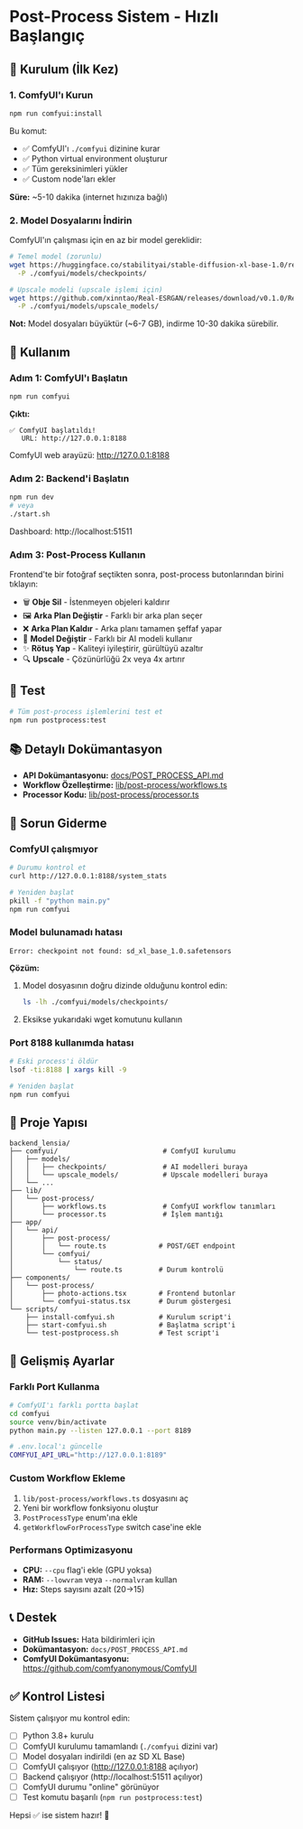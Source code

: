 # Post-Process Sistem - Hızlı Başlangıç

## 🚀 Kurulum (İlk Kez)

### 1. ComfyUI'ı Kurun

```bash
npm run comfyui:install
```

Bu komut:
- ✅ ComfyUI'ı `./comfyui` dizinine kurar
- ✅ Python virtual environment oluşturur
- ✅ Tüm gereksinimleri yükler
- ✅ Custom node'ları ekler

**Süre:** ~5-10 dakika (internet hızınıza bağlı)

### 2. Model Dosyalarını İndirin

ComfyUI'ın çalışması için en az bir model gereklidir:

```bash
# Temel model (zorunlu)
wget https://huggingface.co/stabilityai/stable-diffusion-xl-base-1.0/resolve/main/sd_xl_base_1.0.safetensors \
  -P ./comfyui/models/checkpoints/

# Upscale modeli (upscale işlemi için)
wget https://github.com/xinntao/Real-ESRGAN/releases/download/v0.1.0/RealESRGAN_x4plus.pth \
  -P ./comfyui/models/upscale_models/
```

**Not:** Model dosyaları büyüktür (~6-7 GB), indirme 10-30 dakika sürebilir.

## 🎯 Kullanım

### Adım 1: ComfyUI'ı Başlatın

```bash
npm run comfyui
```

**Çıktı:**
```
✅ ComfyUI başlatıldı!
   URL: http://127.0.0.1:8188
```

ComfyUI web arayüzü: http://127.0.0.1:8188

### Adım 2: Backend'i Başlatın

```bash
npm run dev
# veya
./start.sh
```

Dashboard: http://localhost:51511

### Adım 3: Post-Process Kullanın

Frontend'te bir fotoğraf seçtikten sonra, post-process butonlarından birini tıklayın:

- 🗑️ **Obje Sil** - İstenmeyen objeleri kaldırır
- 🖼️ **Arka Plan Değiştir** - Farklı bir arka plan seçer
- ❌ **Arka Plan Kaldır** - Arka planı tamamen şeffaf yapar
- 👥 **Model Değiştir** - Farklı bir AI modeli kullanır
- ✨ **Rötuş Yap** - Kaliteyi iyileştirir, gürültüyü azaltır
- 🔍 **Upscale** - Çözünürlüğü 2x veya 4x artırır

## 🧪 Test

```bash
# Tüm post-process işlemlerini test et
npm run postprocess:test
```

## 📚 Detaylı Dokümantasyon

- **API Dokümantasyonu:** [docs/POST_PROCESS_API.md](./docs/POST_PROCESS_API.md)
- **Workflow Özelleştirme:** [lib/post-process/workflows.ts](./lib/post-process/workflows.ts)
- **Processor Kodu:** [lib/post-process/processor.ts](./lib/post-process/processor.ts)

## 🐛 Sorun Giderme

### ComfyUI çalışmıyor

```bash
# Durumu kontrol et
curl http://127.0.0.1:8188/system_stats

# Yeniden başlat
pkill -f "python main.py"
npm run comfyui
```

### Model bulunamadı hatası

```
Error: checkpoint not found: sd_xl_base_1.0.safetensors
```

**Çözüm:**
1. Model dosyasının doğru dizinde olduğunu kontrol edin:
   ```bash
   ls -lh ./comfyui/models/checkpoints/
   ```
2. Eksikse yukarıdaki wget komutunu kullanın

### Port 8188 kullanımda hatası

```bash
# Eski process'i öldür
lsof -ti:8188 | xargs kill -9

# Yeniden başlat
npm run comfyui
```

## 📁 Proje Yapısı

```
backend_lensia/
├── comfyui/                          # ComfyUI kurulumu
│   ├── models/
│   │   ├── checkpoints/              # AI modelleri buraya
│   │   └── upscale_models/           # Upscale modelleri buraya
│   └── ...
├── lib/
│   └── post-process/
│       ├── workflows.ts              # ComfyUI workflow tanımları
│       └── processor.ts              # İşlem mantığı
├── app/
│   └── api/
│       ├── post-process/
│       │   └── route.ts             # POST/GET endpoint
│       └── comfyui/
│           └── status/
│               └── route.ts         # Durum kontrolü
├── components/
│   └── post-process/
│       ├── photo-actions.tsx        # Frontend butonlar
│       └── comfyui-status.tsx       # Durum göstergesi
└── scripts/
    ├── install-comfyui.sh           # Kurulum script'i
    ├── start-comfyui.sh             # Başlatma script'i
    └── test-postprocess.sh          # Test script'i
```

## 🔧 Gelişmiş Ayarlar

### Farklı Port Kullanma

```bash
# ComfyUI'ı farklı portta başlat
cd comfyui
source venv/bin/activate
python main.py --listen 127.0.0.1 --port 8189

# .env.local'ı güncelle
COMFYUI_API_URL="http://127.0.0.1:8189"
```

### Custom Workflow Ekleme

1. `lib/post-process/workflows.ts` dosyasını aç
2. Yeni bir workflow fonksiyonu oluştur
3. `PostProcessType` enum'ına ekle
4. `getWorkflowForProcessType` switch case'ine ekle

### Performans Optimizasyonu

- **CPU:** `--cpu` flag'i ekle (GPU yoksa)
- **RAM:** `--lowvram` veya `--normalvram` kullan
- **Hız:** Steps sayısını azalt (20→15)

## 📞 Destek

- **GitHub Issues:** Hata bildirimleri için
- **Dokümantasyon:** `docs/POST_PROCESS_API.md`
- **ComfyUI Dokümantasyonu:** https://github.com/comfyanonymous/ComfyUI

## ✅ Kontrol Listesi

Sistem çalışıyor mu kontrol edin:

- [ ] Python 3.8+ kurulu
- [ ] ComfyUI kurulumu tamamlandı (`./comfyui` dizini var)
- [ ] Model dosyaları indirildi (en az SD XL Base)
- [ ] ComfyUI çalışıyor (http://127.0.0.1:8188 açılıyor)
- [ ] Backend çalışıyor (http://localhost:51511 açılıyor)
- [ ] ComfyUI durumu "online" görünüyor
- [ ] Test komutu başarılı (`npm run postprocess:test`)

Hepsi ✅ ise sistem hazır! 🎉
